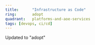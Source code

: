 ```yaml
---
title:      "Infrastructure as Code"
ring:       adopt
quadrant:   platforms-and-aoe-services
tags: [devops, ci/cd]
---
```


Updated to "adopt"
